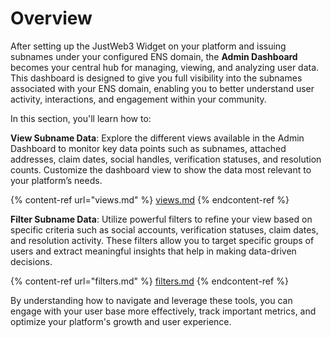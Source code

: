# Overview

After setting up the JustWeb3 Widget on your platform and issuing subnames under your configured ENS domain, the **Admin Dashboard** becomes your central hub for managing, viewing, and analyzing user data. This dashboard is designed to give you full visibility into the subnames associated with your ENS domain, enabling you to better understand user activity, interactions, and engagement within your community.

In this section, you'll learn how to:

**View Subname Data**: Explore the different views available in the Admin Dashboard to monitor key data points such as subnames, attached addresses, claim dates, social handles, verification statuses, and resolution counts. Customize the dashboard view to show the data most relevant to your platform’s needs.

{% content-ref url="views.md" %}
[views.md](views.md)
{% endcontent-ref %}



**Filter Subname Data**: Utilize powerful filters to refine your view based on specific criteria such as social accounts, verification statuses, claim dates, and resolution activity. These filters allow you to target specific groups of users and extract meaningful insights that help in making data-driven decisions.

{% content-ref url="filters.md" %}
[filters.md](filters.md)
{% endcontent-ref %}



By understanding how to navigate and leverage these tools, you can engage with your user base more effectively, track important metrics, and optimize your platform's growth and user experience.
